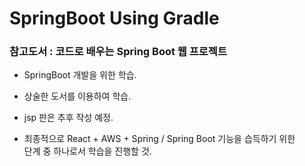 # SpringBoot Using Gradle

### 참고도서 : 코드로 배우는 Spring Boot 웹 프로젝트


* SpringBoot 개발을 위한 학습.


* 상술한 도서를 이용하여 학습.


* jsp 판은 추후 작성 예정.


* 최종적으로 React + AWS + Spring / Spring Boot 기능을 습득하기 위한  
단계 중 하나로서 학습을 진행할 것.